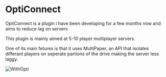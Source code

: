 # OptiConnect

OptiConnect is a plugin i have been developing for a few months now and aims to reduce lag on servers

This plugin is mainly aimed at 5-10 player multiplayer servers.

One of its main fetures is that it uses MultiPaper, an API that isolates differant players on seperate partions of the drive making the server less laggy.

![WithOpti](https://user-images.githubusercontent.com/119084680/204065209-9d9edc14-b28f-402e-aee4-e8c82b7f2d58.png)
